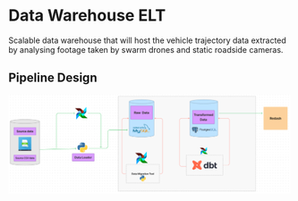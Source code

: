 # Data Warehouse ELT

Scalable data warehouse that will host the vehicle trajectory data extracted by analysing footage taken by swarm drones and static roadside cameras.

## Pipeline Design

![Pipeline Design](images/tech-flow.PNG)
